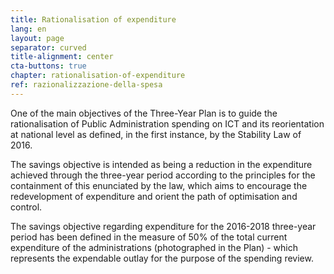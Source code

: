 ```yaml
---
title: Rationalisation of expenditure
lang: en
layout: page
separator: curved
title-alignment: center
cta-buttons: true
chapter: rationalisation-of-expenditure
ref: razionalizzazione-della-spesa
---
```

One of the main objectives of the Three-Year Plan is to guide the rationalisation of Public Administration spending on ICT and its reorientation at national level as defined, in the first instance, by the Stability Law of 2016.

The savings objective is intended as being a reduction in the expenditure achieved through the three-year period according to the principles for the containment of this enunciated by the law, which aims to encourage the redevelopment of expenditure and orient the path of optimisation and control. 

The savings objective regarding expenditure for the 2016-2018 three-year period has been defined in the measure of 50% of the total current expenditure of the administrations (photographed in the Plan) - which represents the expendable outlay for the purpose of the spending review. 

